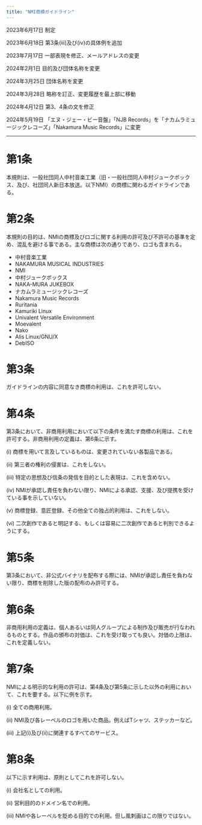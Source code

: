 ```yaml
---
title: "NMI商標ガイドライン"
---
```


2023年6月17日 制定

2023年6月18日 第3条(iii)及び(iv)の具体例を追加

2023年7月17日 一部表現を修正、メールアドレスの変更

2024年2月1日 目的及び団体名称を変更

2024年3月25日 団体名称を変更

2024年3月28日 略称を訂正、変更履歴を最上部に移動

2024年4月12日 第3、4条の文を修正

2024年5月19日 「エヌ・ジェー・ビー音盤」「NJB Records」を「ナカムラミュージックレコーズ」「Nakamura Music Records」に変更

---

# 第1条
本規則は、一般社団同人中村音楽工業（旧・一般社団同人中村ジュークボックス、及び、社団同人新日本放送。以下NMI）の商標に関わるガイドラインである。

# 第2条
本規則の目的は、NMIの商標及びロゴに関する利用の許可及び不許可の基準を定め、混乱を避ける事である。主な商標は次の通りであり、ロゴも含まれる。
- 中村音楽工業
- NAKAMURA MUSICAL INDUSTRIES
- NMI
- 中村ジュークボックス
- NAKA-MURA JUKEBOX
- ナカムラミュージックレコーズ
- Nakamura Music Records
- Ruritania
- Kamuriki Linux
- Univalent Versatile Environment
- Moevalent
- Nako
- Alis Linux/GNU/X
- DebISO

# 第3条
ガイドラインの内容に同意なき商標の利用は、これを許可しない。

# 第4条
第3条において、非商用利用において以下の条件を満たす商標の利用は、これを許可する。非商用利用の定義は、第6条に示す。

(i) 商標を用いて言及しているものは、変更されていない各製品である。

(ii) 第三者の権利の侵害は、これをしない。

(iii) 特定の思想及び信条の発信を目的とした表現は、これを含めない。

(iv) NMIが承認し責任を負わない限り、NMIによる承認、支援、及び提携を受けている事を示していない。

(v) 商標登録、意匠登録、その他全ての独占的利用は、これをしない。

(vi) 二次創作であると明記する、もしくは容易に二次創作であると判別できるようにする。

# 第5条
第3条において、非公式バイナリを配布する際には、NMIが承認し責任を負わない限り、商標を削除した版の配布のみ許可する。

# 第6条
非商用利用の定義は、個人あるいは同人グループによる制作及び販売が行なわれるものとする。作品の頒布の対価は、これを受け取っても良い。対価の上限は、これを定義しない。

# 第7条
NMIによる明示的な利用の許可は、第4条及び第5条に示した以外の利用において、これを要する。以下に例を示す。

(i) 全ての商用利用。

(ii) NMI及び各レーベルのロゴを用いた商品。例えばTシャツ、ステッカーなど。

(iii) 上記(i)及び(ii)に関連するすべてのサービス。

# 第8条
以下に示す利用は、原則としてこれを許可しない。

(i) 会社名としての利用。

(ii) 営利目的のドメイン名での利用。

(iii) NMIや各レーベルを貶める目的での利用。但し風刺画はこの限りではない。

